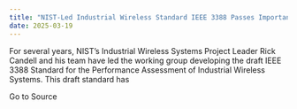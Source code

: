 ```yaml
---
title: "NIST-Led Industrial Wireless Standard IEEE 3388 Passes Important Review Steps"
date: 2025-03-19
---
```


For several years, NIST’s Industrial Wireless Systems Project Leader Rick Candell and his team have led the working group developing the draft IEEE 3388 Standard for the Performance Assessment of Industrial Wireless Systems. This draft standard has

Go to Source
